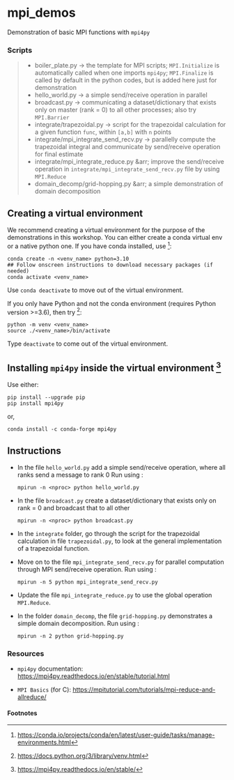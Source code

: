 # mpi_demos
Demonstration of basic MPI functions with `mpi4py`

### Scripts 
> - boiler_plate.py  &rarr; the template for MPI scripts; `MPI.Initialize` is automatically called when one imports `mpi4py`; `MPI.Finalize` is called by default in the python codes, but is added here just for demonstration
> - hello_world.py &rarr;  a simple send/receive operation in parallel
> - broadcast.py &rarr; communicating a dataset/dictionary that exists only on master (rank = 0) to all other processes; also try `MPI.Barrier`
> - integrate/trapezoidal.py &rarr; script for the trapezoidal calculation for a given function `func`, within `[a,b]` with `n` points 
> - integrate/mpi_integrate_send_recv.py &rarr; parallelly compute the trapezoidal integral and communicate by send/receive operation for final estimate
> - integrate/mpi_integrate_reduce.py &arr; improve the send/receive operation in `integrate/mpi_integrate_send_recv.py` file by using `MPI.Reduce`
> - domain_decomp/grid-hopping.py &arr; a simple demonstration of domain decomposition

## Creating a virtual environment
We recommend creating a virtual environment for the purpose of the demonstrations in this workshop. You can either create a conda virtual env or a native python one.
If you have conda installed, use [^conda_venv]:
```
conda create -n <venv_name> python=3.10
## Follow onscreen instructions to download necessary packages (if needed)
conda activate <venv_name> 
```
Use `conda deactivate` to move out of the virtual environment.

If you only have Python and not the conda environment (requires Python version >=3.6), then try [^python_venv]: 
```
python -m venv <venv_name>
source ./<venv_name>/bin/activate
```
Type `deactivate` to come out of the virtual environment.

## Installing `mpi4py` inside the virtual environment [^mpi4py]
Use either:
```
pip install --upgrade pip
pip install mpi4py
```
or,
```
conda install -c conda-forge mpi4py
```

## Instructions
- In the file `hello_world.py` add a simple send/receive operation, where all ranks send a message to rank 0
  Run using :
  ```
  mpirun -n <nproc> python hello_world.py
  ```
- In the file `broadcast.py` create a dataset/dictionary that exists only on rank = 0 and broadcast that to all other
  ```
  mpirun -n <nproc> python broadcast.py
  ```
- In the `integrate` folder, go through the script for the trapezoidal calculation in file `trapezoidal.py`, to look at the general implementation of a trapezoidal function.
- Move on to the file `mpi_integrate_send_recv.py` for parallel computation through MPI send/receive operation. Run using :
  ```
  mpirun -n 5 python mpi_integrate_send_recv.py
  ```
- Update the file `mpi_integrate_reduce.py` to use the global operation `MPI.Reduce`.

- In the folder `domain_decomp`, the file `grid-hopping.py` demonstrates a simple domain decomposition. Run using :
  ```
  mpirun -n 2 python grid-hopping.py
  ```
### Resources
- `mpi4py` documentation: https://mpi4py.readthedocs.io/en/stable/tutorial.html

- `MPI Basics` (for C): https://mpitutorial.com/tutorials/mpi-reduce-and-allreduce/

#### Footnotes
[^python_venv]: https://docs.python.org/3/library/venv.html
[^conda_venv]: https://conda.io/projects/conda/en/latest/user-guide/tasks/manage-environments.html
[^mpi4py]: https://mpi4py.readthedocs.io/en/stable/


